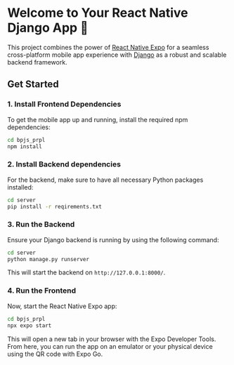 # Welcome to Your React Native Django App 🚀

This project combines the power of [React Native Expo](https://expo.dev) for a seamless cross-platform mobile app experience with [Django](https://www.djangoproject.com/) as a robust and scalable backend framework.

## Get Started

### 1. Install Frontend Dependencies

To get the mobile app up and running, install the required npm dependencies:

```bash
cd bpjs_prpl
npm install
```
### 2. Install Backend dependencies

For the backend, make sure to have all necessary Python packages installed:

```bash
cd server
pip install -r reqirements.txt
```

### 3. Run the Backend

Ensure your Django backend is running by using the following command:

```bash
cd server
python manage.py runserver
```

This will start the backend on `http://127.0.0.1:8000/`.

### 4. Run the Frontend

Now, start the React Native Expo app:

```bash
cd bpjs_prpl
npx expo start
```

This will open a new tab in your browser with the Expo Developer Tools. From here, you can run the app on an emulator or your physical device using the QR code with Expo Go.
